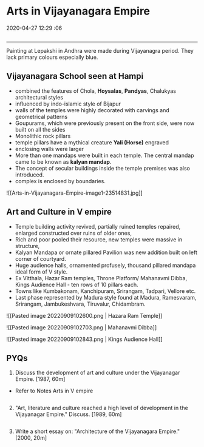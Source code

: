 # Arts in Vijayanagara Empire
2020-04-27 12:29 :06

```toc
```
---

 Painting at Lepakshi in Andhra were made during Vijayanagra period. They lack primary colours especially blue.
 
##  Vijayanagara School seen at Hampi 
-   combined the features of Chola, **Hoysalas**, **Pandyas**, Chalukyas architectural styles
-   influenced by indo-islamic style of Bijapur 
-   walls of the temples were highly decorated with carvings and geometrical patterns
-   Goupurams, which were previously present on the front side, were now built on all the sides
-   Monolithic rock pillars
-   temple pillars have a mythical creature **Yali (Horse)** engraved
-   enclosing walls were larger
-   More than one mandaps were built in each temple. The central mandap came to be known as **kalyan mandap**.
-   The concept of secular buildings inside the temple premises was also introduced.
-   complex is enclosed by boundaries.
 
![[Arts-in-Vijayanagara-Empire-image1-23514831.jpg]]
 
## Art and Culture in V empire
-   Temple building activity revived, partially ruined temples repaired, enlarged constructed over ruins of older ones,
-   Rich and poor pooled their resource, new temples were massive in structure,
-   Kalyan Mandapa or ornate pillared Pavilion was new addition built on left corner of courtyard.
-   Huge audience halls, ornamented profusely, thousand pillared mandapa ideal form of V style.
-   Ex Vitthala, Hazar Ram temples, Throne Platform/ Mahanavmi Dibba, Kings Audience Hall - ten rows of 10 pillars each.
-   Towns like Kumbakonam, Kanchipuram, Srirangam, Tadpari, Vellore etc.
-   Last phase represented by Madura style found at Madura, Ramesvaram, Srirangam, Jambukeshvara, Tiruvalur, Chidambram.

![[Pasted image 20220909102600.png | Hazara Ram Temple]]

![[Pasted image 20220909102703.png | Mahanavmi Dibba]]

![[Pasted image 20220909102843.png | Kings Audience Hall]]

## PYQs

1. Discuss the development of art and culture under the Vijayanagar Empire. [1987, 60m]
-   Refer to Notes Arts in V empire
 
```ad-Answer

```
2. "Art, literature and culture reached a high level of development in the Vijayanagar Empire." Discuss. [1989, 60m]
```ad-Answer

```
3. Write a short essay on: "Architecture of the Vijayanagara Empire." [2000, 20m]

```ad-Answer

```